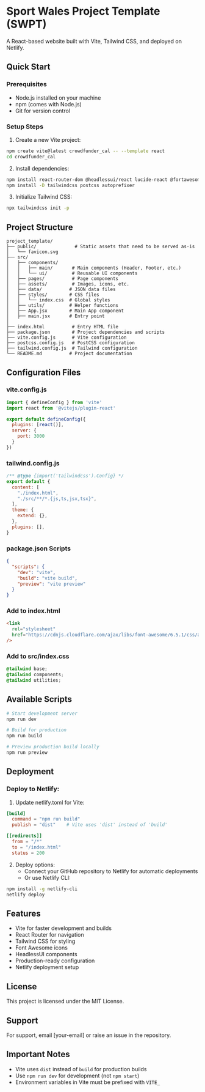 # Sport Wales Project Template (SWPT)

A React-based website built with Vite, Tailwind CSS, and deployed on Netlify.

## Quick Start

### Prerequisites
- Node.js installed on your machine
- npm (comes with Node.js)
- Git for version control

### Setup Steps

1. Create a new Vite project:
```bash
npm create vite@latest crowdfunder_cal -- --template react
cd crowdfunder_cal
```

2. Install dependencies:
```bash
npm install react-router-dom @headlessui/react lucide-react @fortawesome/fontawesome-free
npm install -D tailwindcss postcss autoprefixer
```

3. Initialize Tailwind CSS:
```bash
npx tailwindcss init -p
```

## Project Structure
```
project_template/
├── public/              # Static assets that need to be served as-is
│   └── favicon.svg
├── src/
│   ├── components/     
│   │   ├── main/       # Main components (Header, Footer, etc.)
│   │   └── ui/         # Reusable UI components
│   ├── pages/          # Page components
│   ├── assets/         # Images, icons, etc.
│   ├── data/          # JSON data files
│   ├── styles/        # CSS files
│   │   └── index.css  # Global styles
│   ├── utils/         # Helper functions
│   ├── App.jsx        # Main App component
│   ├── main.jsx       # Entry point
│
├── index.html          # Entry HTML file
├── package.json        # Project dependencies and scripts
├── vite.config.js      # Vite configuration
├── postcss.config.js   # PostCSS configuration
├── tailwind.config.js  # Tailwind configuration
└── README.md          # Project documentation
```

## Configuration Files

### vite.config.js
```javascript
import { defineConfig } from 'vite'
import react from '@vitejs/plugin-react'

export default defineConfig({
  plugins: [react()],
  server: {
    port: 3000
  }
})
```

### tailwind.config.js
```javascript
/** @type {import('tailwindcss').Config} */
export default {
  content: [
    "./index.html",
    "./src/**/*.{js,ts,jsx,tsx}",
  ],
  theme: {
    extend: {},
  },
  plugins: [],
}
```

### package.json Scripts
```json
{
  "scripts": {
    "dev": "vite",
    "build": "vite build",
    "preview": "vite preview"
  }
}
```

### Add to index.html
```html
<link 
  rel="stylesheet" 
  href="https://cdnjs.cloudflare.com/ajax/libs/font-awesome/6.5.1/css/all.min.css" 
/>
```

### Add to src/index.css
```css
@tailwind base;
@tailwind components;
@tailwind utilities;
```

## Available Scripts

```bash
# Start development server
npm run dev

# Build for production
npm run build

# Preview production build locally
npm run preview
```

## Deployment

### Deploy to Netlify:

1. Update netlify.toml for Vite:
```toml
[build]
  command = "npm run build"
  publish = "dist"    # Vite uses 'dist' instead of 'build'

[[redirects]]
  from = "/*"
  to = "/index.html"
  status = 200
```

2. Deploy options:
   - Connect your GitHub repository to Netlify for automatic deployments
   - Or use Netlify CLI:
```bash
npm install -g netlify-cli
netlify deploy
```

## Features
- Vite for faster development and builds
- React Router for navigation
- Tailwind CSS for styling
- Font Awesome icons
- HeadlessUI components
- Production-ready configuration
- Netlify deployment setup

## License
This project is licensed under the MIT License.

## Support
For support, email [your-email] or raise an issue in the repository.

## Important Notes
- Vite uses `dist` instead of `build` for production builds
- Use `npm run dev` for development (not `npm start`)
- Environment variables in Vite must be prefixed with `VITE_`
